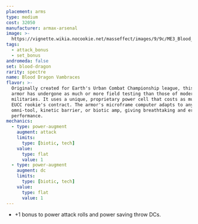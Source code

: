 ```yaml
---
placement: arms
type: medium
cost: 32050
manufacturer: armax-arsenal
image: >-
  https://vignette.wikia.nocookie.net/masseffect/images/9/9c/ME3_Blood_Dragon_Armor.png/revision/latest?cb=20120314192826
tags:
  - attack_bonus
  - set_bonus
andromeda: false
set: blood-dragon
rarity: spectre
name: Blood Dragon Vambraces
flavor: >-
  Originally created for Earth's Urban Combat Championship league, this set of
  armor has undergone as much or more field testing than those of modern
  militaries. It uses a unique, proprietary power cell that costs as much as a
  EUCC rookie's contract. The armor's microframe computer adapts to any top-tier
  omni-tool, kinetic barrier, or biotic amp, giving breathtaking and error-free
  performance.
mechanics:
  - type: power-augment
    augment: attack
    limits:
      type: [biotic, tech]
    value:
      type: flat
      value: 1
  - type: power-augment
    augment: dc
    limits:
      type: [biotic, tech]
    value:
      type: flat
      value: 1
---
```

- +1 bonus to power attack rolls and power saving throw DCs.
